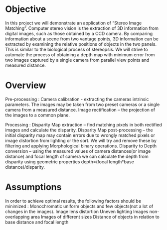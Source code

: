 # Objective

In this project we will demonstrate an application of “Stereo Image Matching”. 
Computer stereo vision is the extraction of 3D information from digital images, such as those obtained by a CCD camera. By comparing information about a scene from two vantage points, 3D information can be extracted by examining the relative positions of objects in the two panels. This is similar to the biological process of stereopsis.
We will strive to automate the process of obtaining a depth map with minimum error from two images captured by a single camera from parallel view points and measured distance.
# Overview
 Pre-processing :
	Camera calibration -  extracting the cameras intrinsic parameters.
The images may be taken from two preset cameras or a single camera from a measured distance.
	Image rectification – the projection of the images to a common plane.

 Processing : 
	Disparity Map extraction – find matching pixels in both rectified images and calculate the disparity. 
	Disparity Map post-processing – the initial disparity map may contain errors due to wrongly matched pixels or image distortion from lighting or the sort.
We will try and remove these by filtering and applying Morphological binary operations.
	Disparity to Depth conversion – using the measured values of camera distances(or image distance) and focal length of camera we can calculate the depth from disparity using geometric properties depth=(focal length*base distance)/disparity.

# Assumptions
In order to achieve optimal results, the following factors should be minimized :
	Monochromatic uniform objects and few objects(not a lot of changes in the images).
	Image lens distortion 
	Uneven lighting 
	Images non-overlapping area
	Images of different sizes
	Distance of objects in relation to base distance and focal length
